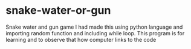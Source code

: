 # snake-water-or-gun
Snake water and gun game I had made this using python language and importing random function and including while loop. This program is for learning and to observe that how computer links to the code
